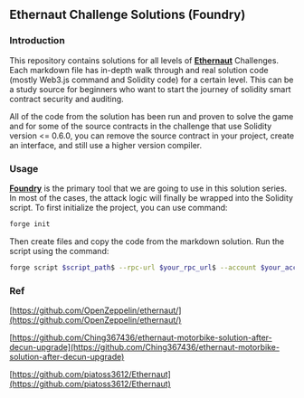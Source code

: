 ## Ethernaut Challenge Solutions (Foundry)

### Introduction

This repository contains solutions for all levels of [**Ethernaut**](https://ethernaut.openzeppelin.com/) Challenges. Each markdown file has in-depth walk through and real solution code (mostly Web3.js command and Solidity code) for a certain level. This can be a study source for beginners who want to start the journey of solidity smart contract security and auditing.

All of the code from the solution has been run and proven to solve the game and for some of the source contracts in the challenge that use Solidity version <= 0.6.0, you can remove the source contract in your project, create an interface, and still use a higher version compiler. 

### Usage

[**Foundry**](https://github.com/foundry-rs/foundry) is the primary tool that we are going to use in this solution series. In most of the cases, the attack logic will finally be wrapped into the Solidity script. To first initialize the project, you can use command:

```bash
forge init
```

Then create files and copy the code from the markdown solution. Run the script using the command:

```bash
forge script $script_path$ --rpc-url $your_rpc_url$ --account $your_account$ --broadcast
```

### Ref

[https://github.com/OpenZeppelin/ethernaut/](https://github.com/OpenZeppelin/ethernaut/)

[https://github.com/Ching367436/ethernaut-motorbike-solution-after-decun-upgrade](https://github.com/Ching367436/ethernaut-motorbike-solution-after-decun-upgrade)

[https://github.com/piatoss3612/Ethernaut](https://github.com/piatoss3612/Ethernaut)

